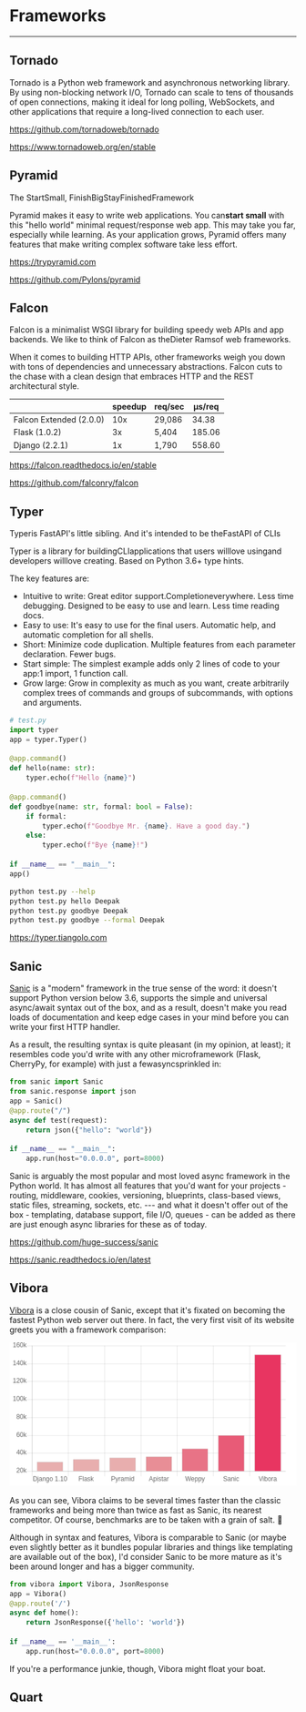 # Frameworks

---

## Tornado

Tornado is a Python web framework and asynchronous networking library. By using non-blocking network I/O, Tornado can scale to tens of thousands of open connections, making it ideal for long polling, WebSockets, and other applications that require a long-lived connection to each user.

<https://github.com/tornadoweb/tornado>

<https://www.tornadoweb.org/en/stable>

## Pyramid

The StartSmall, FinishBigStayFinishedFramework

Pyramid makes it easy to write web applications. You can**start small** with this "hello world" minimal request/response web app. This may take you far, especially while learning. As your application grows, Pyramid offers many features that make writing complex software take less effort.

<https://trypyramid.com>

<https://github.com/Pylons/pyramid>

## Falcon

Falcon is a minimalist WSGI library for building speedy web APIs and app backends. We like to think of Falcon as theDieter Ramsof web frameworks.

When it comes to building HTTP APIs, other frameworks weigh you down with tons of dependencies and unnecessary abstractions. Falcon cuts to the chase with a clean design that embraces HTTP and the REST architectural style.

|                        | **speedup** | **req/sec** | **μs/req** |
|-------------------------|-------------|-------------|------------|
| Falcon Extended (2.0.0) | 10x         | 29,086      | 34.38      |
| Flask (1.0.2)           | 3x          | 5,404       | 185.06     |
| Django (2.2.1)          | 1x          | 1,790       | 558.60     |

<https://falcon.readthedocs.io/en/stable>

<https://github.com/falconry/falcon>

## Typer

Typeris FastAPI's little sibling. And it's intended to be theFastAPI of CLIs

Typer is a library for buildingCLIapplications that users willlove usingand developers willlove creating. Based on Python 3.6+ type hints.

The key features are:

- Intuitive to write: Great editor support.Completioneverywhere. Less time debugging. Designed to be easy to use and learn. Less time reading docs.
- Easy to use: It's easy to use for the final users. Automatic help, and automatic completion for all shells.
- Short: Minimize code duplication. Multiple features from each parameter declaration. Fewer bugs.
- Start simple: The simplest example adds only 2 lines of code to your app:1 import, 1 function call.
- Grow large: Grow in complexity as much as you want, create arbitrarily complex trees of commands and groups of subcommands, with options and arguments.

```python
# test.py
import typer
app = typer.Typer()

@app.command()
def hello(name: str):
    typer.echo(f"Hello {name}")

@app.command()
def goodbye(name: str, formal: bool = False):
    if formal:
        typer.echo(f"Goodbye Mr. {name}. Have a good day.")
    else:
        typer.echo(f"Bye {name}!")

if __name__ == "__main__":
app()
```

```bash
python test.py --help
python test.py hello Deepak
python test.py goodbye Deepak
python test.py goodbye --formal Deepak
```

<https://typer.tiangolo.com>

## Sanic

[Sanic](https://sanicframework.org/) is a "modern" framework in the true sense of the word: it doesn't support Python version below 3.6, supports the simple and universal async/await syntax out of the box, and as a result, doesn't make you read loads of documentation and keep edge cases in your mind before you can write your first HTTP handler.

As a result, the resulting syntax is quite pleasant (in my opinion, at least); it resembles code you'd write with any other microframework (Flask, CherryPy, for example) with just a fewasyncsprinkled in:

```python
from sanic import Sanic
from sanic.response import json
app = Sanic()
@app.route("/")
async def test(request):
    return json({"hello": "world"})

if __name__ == "__main__":
    app.run(host="0.0.0.0", port=8000)
```

Sanic is arguably the most popular and most loved async framework in the Python world. It has almost all features that you'd want for your projects - routing, middleware, cookies, versioning, blueprints, class-based views, static files, streaming, sockets, etc. --- and what it doesn't offer out of the box - templating, database support, file I/O, queues - can be added as there are just enough async libraries for these as of today.

<https://github.com/huge-success/sanic>

<https://sanic.readthedocs.io/en/latest>

## Vibora

[Vibora](https://vibora.io/) is a close cousin of Sanic, except that it's fixated on becoming the fastest Python web server out there. In fact, the very first visit of its website greets you with a framework comparison:

![vibora-perf](media/Frameworks-image1.png)

As you can see, Vibora claims to be several times faster than the classic frameworks and being more than twice as fast as Sanic, its nearest competitor. Of course, benchmarks are to be taken with a grain of salt. 🙂

Although in syntax and features, Vibora is comparable to Sanic (or maybe even slightly better as it bundles popular libraries and things like templating are available out of the box), I'd consider Sanic to be more mature as it's been around longer and has a bigger community.

```python
from vibora import Vibora, JsonResponse
app = Vibora()
@app.route('/')
async def home():
    return JsonResponse({'hello': 'world'})

if __name__ == '__main__':
    app.run(host="0.0.0.0", port=8000)
```

If you're a performance junkie, though, Vibora might float your boat.

## Quart
